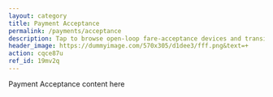 ```yaml
---
layout: category
title: Payment Acceptance
permalink: /payments/acceptance
description: Tap to browse open-loop fare-acceptance devices and transit processors
header_image: https://dummyimage.com/570x305/d1dee3/fff.png&text=+
action: cqce87u
ref_id: 19mv2q
---
```

Payment Acceptance content here
